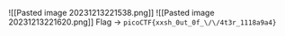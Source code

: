 ![[Pasted image 20231213221538.png]]
![[Pasted image 20231213221620.png]]
Flag -> `picoCTF{xxsh_0ut_0f_\/\/4t3r_1118a9a4}`